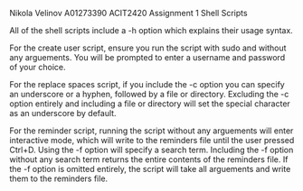 Nikola Velinov A01273390
ACIT2420 Assignment 1
Shell Scripts

All of the shell scripts include a -h option which explains their usage syntax.

For the create user script, ensure you run the script with sudo and without any arguements.
You will be prompted to enter a username and password of your choice.

For the replace spaces script, if you include the -c option you can specify an underscore or a hyphen, followed by a file or directory.
Excluding the -c option entirely and including a file or directory will set the special character as an underscore by default.

For the reminder script, running the script without any arguements will enter interactive mode, which will write to the reminders file until the user pressed Ctrl+D.
Using the -f option will specify a search term. Including the -f option without any search term returns the entire contents of the reminders file.
If the -f option is omitted entirely, the script will take all arguements and write them to the reminders file.



